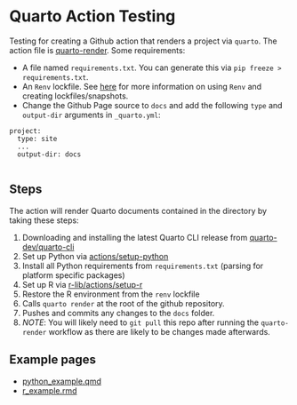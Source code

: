 # Quarto Action Testing

Testing for creating a Github action that renders a project via `quarto`. The action file is [quarto-render](.github/workflows/quarto-render.yml). Some requirements:

* A file named `requirements.txt`. You can generate this via `pip freeze > requirements.txt`.
* An `Renv` lockfile. See [here](https://rstudio.github.io/renv/articles/renv.html#workflow-1) for more information on using `Renv` and creating lockfiles/snapshots.
* Change the Github Page source to `docs` and add the following `type` and `output-dir` arguments in `_quarto.yml`:

```
project:
  type: site
  ...
  output-dir: docs
	
```


## Steps

The action will render Quarto documents contained in the directory by taking these steps:

1. Downloading and installing the latest Quarto CLI release from [quarto-dev/quarto-cli](https://github.com/quarto-dev/quarto-cli)
2. Set up Python via [actions/setup-python](https://github.com/actions/setup-python)
3. Install all Python requirements from `requirements.txt` (parsing for platform specific packages)
4. Set up R via [r-lib/actions/setup-r](https://github.com/r-lib/actions/tree/master/setup-r)
5. Restore the R environment from the `renv` lockfile
6. Calls `quarto render` at the root of the github repository.
7. Pushes and commits any changes to the `docs` folder.
8. *NOTE*: You will likely need to `git pull` this repo after running the `quarto-render` workflow as there are likely to be changes made afterwards.


## Example pages

* [python_example.qmd](python_example.qmd)
* [r_example.rmd](r_example.Rmd)


